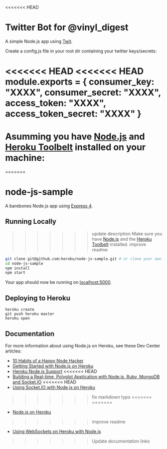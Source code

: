 <<<<<<< HEAD
# Twitter Bot for @vinyl_digest

A simple Node.js app using [Twit](https://github.com/ttezel/twit).

Create a config.js file in your root dir containing your twitter keys/secrets:

<<<<<<< HEAD
<<<<<<< HEAD
module.exports = {
	consumer_key: "XXXX",
	consumer_secret: "XXXX",
	access_token: "XXXX",
	access_token_secret: "XXXX"
}
=======
Asumming you have [Node.js](http://nodejs.org/) and [Heroku Toolbelt](https://toolbelt.heroku.com/) installed on your machine:
=======
=======
# node-js-sample

A barebones Node.js app using [Express 4](http://expressjs.com/).

## Running Locally

>>>>>>> update description
Make sure you have [Node.js](http://nodejs.org/) and the [Heroku Toolbelt](https://toolbelt.heroku.com/) installed.
>>>>>>> improve readme

```sh
git clone git@github.com:heroku/node-js-sample.git # or clone your own fork
cd node-js-sample
npm install
npm start
```

Your app should now be running on [localhost:5000](http://localhost:5000/).

## Deploying to Heroku

```
heroku create
git push heroku master
heroku open
```

## Documentation

For more information about using Node.js on Heroku, see these Dev Center articles:

- [10 Habits of a Happy Node Hacker](https://blog.heroku.com/archives/2014/3/11/node-habits)
- [Getting Started with Node.js on Heroku](https://devcenter.heroku.com/articles/getting-started-with-nodejs)
- [Heroku Node.js Support](https://devcenter.heroku.com/articles/nodejs-support)
<<<<<<< HEAD
- [Building a Real-time, Polyglot Application with Node.js, Ruby, MongoDB and Socket.IO](https://devcenter.heroku.com/articles/realtime-polyglot-app-node-ruby-mongodb-socketio)
<<<<<<< HEAD
- [Using Socket.IO with Node.js on Heroku](https://devcenter.heroku.com/articles/using-socket-io-with-node-js-on-heroku)
>>>>>>> fix markdown typo
=======
=======
- [Node.js on Heroku](https://devcenter.heroku.com/categories/nodejs)
>>>>>>> improve readme
- [Using WebSockets on Heroku with Node.js](https://devcenter.heroku.com/articles/node-websockets)
>>>>>>> Update documentation links
